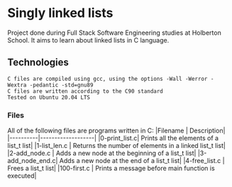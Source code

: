 # Singly linked lists

Project done during Full Stack Software Engineering studies at Holberton School. It aims to learn about linked lists in C language.
## Technologies

    C files are compiled using gcc, using the options -Wall -Werror -Wextra -pedantic -std=gnu89
    C files are written according to the C90 standard
    Tested on Ubuntu 20.04 LTS

### Files

All of the following files are programs written in C:
|Filename |	Description|
|----------|-------------------|
|0-print_list.c| 	Prints all the elements of a list_t list|
|1-list_len.c |	Returns the number of elements in a linked list_t list|
|2-add_node.c |	Adds a new node at the beginning of a list_t list|
|3-add_node_end.c| 	Adds a new node at the end of a list_t list|
|4-free_list.c |	Frees a list_t list|
|100-first.c |	Prints a message before main function is executed|
